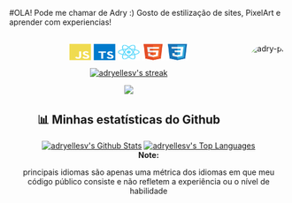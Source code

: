 #OLA! Pode me chamar de Adry :) Gosto de estilização de sites, PixelArt e aprender com experiencias!
<!--linguagens que trabalho-->
<div align="center">
  <div style="display: inline_block"><br>
    <img align="center" alt="adry-Js" height="30" width="40" src="https://raw.githubusercontent.com/devicons/devicon/master/icons/javascript/javascript-plain.svg">
    <img align="center" alt="adry-Ts" height="30" width="40" src="https://raw.githubusercontent.com/devicons/devicon/master/icons/typescript/typescript-plain.svg">
    <img align="center" alt="adry-React" height="30" width="40" src="https://raw.githubusercontent.com/devicons/devicon/master/icons/react/react-original.svg">
    <img align="center" alt="adry-HTML" height="30" width="40" src="https://raw.githubusercontent.com/devicons/devicon/master/icons/html5/html5-original.svg">
    <img align="center" alt="adry-CSS" height="30" width="40" src="https://raw.githubusercontent.com/devicons/devicon/master/icons/css3/css3-original.svg">
    <img align="right" alt="adry-pic" height="150" style="border-radius:50px;" src="https://media.discordapp.net/attachments/804431615454609428/1047307487809904701/download20221102212552.png?width=584&height=584">
  </div>
 
  <!--estatistica de frequencia-->
  <p align="center">
    <a href="https://github.com/adryellesv/github-readme-streak-stats">
        <img title="🔥 Get streak stats for your profile at git.io/streak-stats" alt="adryellesv's streak" src="https://github-readme-streak-stats.herokuapp.com/?user=adryellesv&theme=black-ice&hide_border=true&stroke=0000&background=060A0CD0"/>
    </a>
</p>

<!--REDES SOCIAIS :P-->
<a href="https://www.instagram.com/uzi.dri/" target="_blank"><img src="https://img.shields.io/badge/-Instagram-%23E4405F?style=for-the-badge&logo=instagram&logoColor=white" target="_blank">
</a>

<!--ESTATISTICAS-->
## 📊 Minhas estatísticas do Github
<a href="https://github.com/adryellesv/github-readme-stats"><img alt="adryellesv's Github Stats" src="https://github-readme-stats.vercel.app/api?username=adryellesv&show_icons=true&count_private=true&theme=react&hide_border=true&bg_color=0D1117" /></a>
  <a href="https://github.com/adryellesv/github-readme-stats"><img alt="adryellesv's Top Languages" src="https://github-readme-stats.vercel.app/api/top-langs/?username=adryellesv&langs_count=8&count_private=true&layout=compact&theme=react&hide_border=true&bg_color=0D1117" /></a>
  <br/>
  <b>Note:</b> <p>principais idiomas são apenas uma métrica dos idiomas em que meu código público consiste e não refletem a experiência ou o nível de habilidade</p> 
<br>
